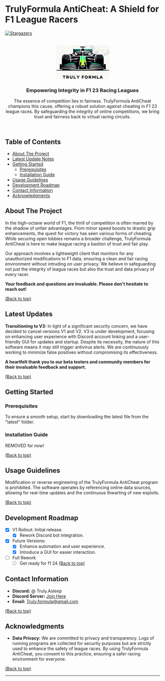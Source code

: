 # TrulyFormula AntiCheat: A Shield for F1 League Racers

<a name="readme-top"></a>
[![Stargazers][stars-shield]][stars-url]

<div align="center">
  <br />
  <a href="https://github.com/TrulyFormula/TrulyFormula">
    <img src="images/logo.png" alt="TrulyFormula AntiCheat Logo" width="175" height="110">
  </a>

### Empowering Integrity in F1 23 Racing Leagues

The essence of competition lies in fairness. TrulyFormula AntiCheat champions this cause, offering a robust solution against cheating in F1 23 league races. By safeguarding the integrity of online competitions, we bring trust and fairness back to virtual racing circuits.

<br />
</div>

## Table of Contents

- [About The Project](#about-the-project)
- [Latest Update Notes](#updates)
- [Getting Started](#getting-started)
  - [Prerequisites](#prerequisites)
  - [Installation Guide](#installation)
- [Usage Guidelines](#usage)
- [Development Roadmap](#roadmap)
- [Contact Information](#contact)
- [Acknowledgments](#acknowledgments)

## About The Project

In the high-octane world of F1, the thrill of competition is often marred by the shadow of unfair advantages. From minor speed boosts to drastic grip enhancements, the quest for victory has seen various forms of cheating. While securing open lobbies remains a broader challenge, TrulyFormula AntiCheat is here to make league racing a bastion of trust and fair play.

Our approach involves a lightweight client that monitors for any unauthorized modifications to F1 data, ensuring a clean and fair racing environment without intruding on user privacy. We believe in safeguarding not just the integrity of league races but also the trust and data privacy of every racer.

**Your feedback and questions are invaluable. Please don't hesitate to reach out!**

[(Back to top)](#readme-top)

## Latest Updates

**Transitioning to V3:** In light of a significant security concern, we have decided to cancel versions V1 and V2. V3 is under development, focusing on enhancing user experience with Discord account linking and a user-friendly GUI for updates and startup. Despite its necessity, the nature of this software means it may still trigger antivirus alerts. We are continuously working to minimize false positives without compromising its effectiveness.

**A heartfelt thank you to our beta testers and community members for their invaluable feedback and support.** 

[(Back to top)](#readme-top)

## Getting Started

### Prerequisites

To ensure a smooth setup, start by downloading the latest file from the "latest" folder.

### Installation Guide

REMOVED for now!

[(Back to top)](#readme-top)

## Usage Guidelines

Modification or reverse engineering of the TrulyFormula AntiCheat program is prohibited. The software operates by referencing online data sources, allowing for real-time updates and the continuous thwarting of new exploits.

[(Back to top)](#readme-top)

## Development Roadmap

- [x] V1 Rollout: Initial release.
  - [x] Rework Discord bot integration.
- [x] Future Versions:
  - [x] Enhance automation and user experience.
  - [x] Introduce a GUI for easier interaction.
- [ ] Full Rework
  - [ ] Get ready for f1 24
[(Back to top)](#readme-top)

## Contact Information

- **Discord:** @ Truly.Asleep
- **Discord Server:** [Join Here](https://discord.gg/UJrDfZSGXH)
- **Email:** Truly.formula@gmail.com

[(Back to top)](#readme-top)

## Acknowledgments

- **Data Privacy:** We are committed to privacy and transparency. Logs of running programs are collected for security purposes but are strictly used to enhance the safety of league races. By using TrulyFormula AntiCheat, you consent to this practice, ensuring a safer racing environment for everyone.

[(Back to top)](#readme-top)

---


<!-- MARKDOWN LINKS & IMAGES -->
<!-- https://www.markdownguide.org/basic-syntax/#reference-style-links -->
[forks-shield]: https://img.shields.io/github/forks/TrulyFormula/TrulyFormula.svg?style=for-the-badge
[forks-url]: https://github.com/TrulyFormula/TrulyFormula/network/members
[stars-shield]: https://img.shields.io/github/stars/TrulyFormula/TrulyFormula.svg?style=for-the-badge
[stars-url]: https://github.com/TrulyFormula/TrulyFormula/stargazers
[issues-shield]: https://img.shields.io/github/issues/TrulyFormula/TrulyFormula.svg?style=for-the-badge
[product-screenshot]: images/screenshot.png

